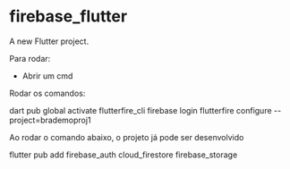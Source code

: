 # firebase_flutter

A new Flutter project.

Para rodar:

- Abrir um cmd

Rodar os comandos:

dart pub global activate flutterfire_cli
firebase login
flutterfire configure --project=brademoproj1


Ao rodar o comando abaixo, o projeto já pode ser desenvolvido

flutter pub add firebase_auth cloud_firestore firebase_storage 